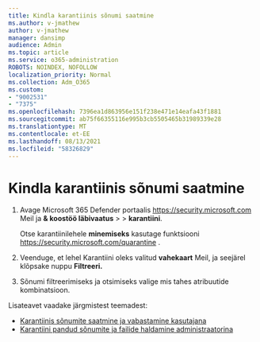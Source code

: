```yaml
---
title: Kindla karantiinis sõnumi saatmine
ms.author: v-jmathew
author: v-jmathew
manager: dansimp
audience: Admin
ms.topic: article
ms.service: o365-administration
ROBOTS: NOINDEX, NOFOLLOW
localization_priority: Normal
ms.collection: Adm_O365
ms.custom:
- "9002531"
- "7375"
ms.openlocfilehash: 7396ea1d863956e151f238e471e14eafa43f1881
ms.sourcegitcommit: ab75f66355116e995b3cb5505465b31989339e28
ms.translationtype: MT
ms.contentlocale: et-EE
ms.lasthandoff: 08/13/2021
ms.locfileid: "58326829"
---
```

# <a name="find-a-specific-quarantined-message"></a>Kindla karantiinis sõnumi saatmine

1. Avage Microsoft 365 Defender portaalis <https://security.microsoft.com> Meil ja **& koostöö läbivaatus** \>  \> **karantiini**.

   Otse karantiinilehele **minemiseks** kasutage funktsiooni <https://security.microsoft.com/quarantine> .

2. Veenduge,  et lehel Karantiini oleks valitud **vahekaart** Meil, ja seejärel klõpsake nuppu **Filtreeri.**
3. Sõnumi filtreerimiseks ja otsimiseks valige mis tahes atribuutide kombinatsioon.

Lisateavet vaadake järgmistest teemadest:

- [Karantiinis sõnumite saatmine ja vabastamine kasutajana](https://docs.microsoft.com/microsoft-365/security/office-365-security/find-and-release-quarantined-messages-as-a-user)
- [Karantiini pandud sõnumite ja failide haldamine administraatorina](https://docs.microsoft.com/microsoft-365/security/office-365-security/manage-quarantined-messages-and-files)
